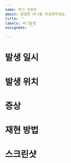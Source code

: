 ```yaml
---
name: 버그 리포트
about: 발생한 버그를 작성해주세요.
title: ''
labels: 버그발생
assignees: ''

---
```


# 발생 일시

# 발생 위치

# 증상

# 재현 방법

# 스크린샷
